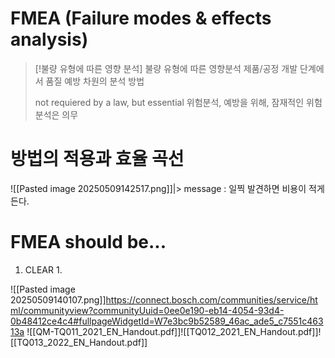 # FMEA (Failure modes & effects analysis)

> [!불량 유형에 따른 영향 분석] 불량 유형에 따른 영향분석
> 제품/공정 개발 단계에서 품질 예방 차원의 분석 방법
> 
> not requiered by a law, but essential 
> 위험분석, 예방을 위해, 잠재적인 위험 분석은 의무

# 방법의 적용과 효율 곡선
![[Pasted image 20250509142517.png]]|> message : 일찍 발견하면 비용이 적게 든다.

# FMEA should be...
1. CLEAR 
	1. 







![[Pasted image 20250509140107.png]]https://connect.bosch.com/communities/service/html/communityview?communityUuid=0ee0e190-eb14-4054-93d4-0b48412ce4c4#fullpageWidgetId=W7e3bc9b52589_46ac_ade5_c7551c46313a
![[QM-TQ011_2021_EN_Handout.pdf]]![[TQ012_2021_EN_Handout.pdf]]![[TQ013_2022_EN_Handout.pdf]]